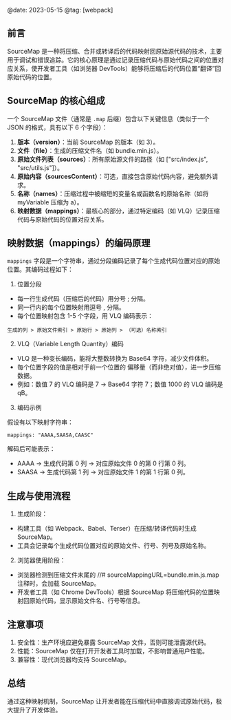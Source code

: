 @date: 2023-05-15
@tag: [webpack]

## 前言

SourceMap 是一种将压缩、合并或转译后的代码映射回原始源代码的技术，主要用于调试和错误追踪。它的核心原理是通过记录压缩代码与原始代码之间的位置对应关系，使开发者工具（如浏览器 DevTools）能够将压缩后的代码位置“翻译”回原始代码的位置。

## SourceMap 的核心组成

一个 SourceMap 文件（通常是 `.map` 后缀）包含以下关键信息（类似于一个 JSON 的格式，具有以下 6 个字段）：

1. **版本（version）**：当前 SourceMap 的版本（如 3）。
2. **文件（file）**：生成的压缩文件名（如 bundle.min.js）。
3. **原始文件列表（sources）**：所有原始源文件的路径（如 ["src/index.js", "src/utils.js"]）。
4. **原始内容（sourcesContent）**：可选，直接包含原始代码内容，避免额外请求。
5. **名称（names）**：压缩过程中被缩短的变量名或函数名的原始名称（如将 myVariable 压缩为 a）。
6. **映射数据（mappings）**：最核心的部分，通过特定编码（如 VLQ）记录压缩代码与原始代码的位置对应关系。

## 映射数据（mappings）的编码原理

`mappings` 字段是一个字符串，通过分段编码记录了每个生成代码位置对应的原始位置。其编码过程如下：

1. 位置分段

- 每一行生成代码（压缩后的代码）用分号 ; 分隔。
- 同一行内的每个位置映射用逗号 , 分隔。
- 每个位置映射包含 1-5 个字段，用 VLQ 编码表示：

```
生成的列 > 原始文件索引 > 原始行 > 原始列 > （可选）名称索引
```

2. VLQ（Variable Length Quantity）编码

- VLQ 是一种变长编码，能将大整数转换为 Base64 字符，减少文件体积。
- 每个位置字段的值是相对于前一个位置的 偏移量（而非绝对值），进一步压缩数据。
- 例如：数值 7 的 VLQ 编码是 7 → Base64 字符 7；数值 1000 的 VLQ 编码是 qB。

3. 编码示例

假设有以下映射字符串：

```
mappings: "AAAA,SAASA,CAASC"
```

解码后可能表示：

- AAAA → 生成代码第 0 列 → 对应原始文件 0 的第 0 行第 0 列。
- SAASA → 生成代码第 1 列 → 对应原始文件 1 的第 1 行第 0 列。

## 生成与使用流程

1. 生成阶段：

- 构建工具（如 Webpack、Babel、Terser）在压缩/转译代码时生成 SourceMap。
- 工具会记录每个生成代码位置对应的原始文件、行号、列号及原始名称。

2. 浏览器使用阶段：

- 浏览器检测到压缩文件末尾的 //# sourceMappingURL=bundle.min.js.map 注释时，会加载 SourceMap。
- 开发者工具（如 Chrome DevTools）根据 SourceMap 将压缩代码的位置映射回原始代码，显示原始文件名、行号等信息。

## 注意事项

1. 安全性：生产环境应避免暴露 SourceMap 文件，否则可能泄露源代码。
2. 性能：SourceMap 仅在打开开发者工具时加载，不影响普通用户性能。
3. 兼容性：现代浏览器均支持 SourceMap。

## 总结

通过这种映射机制，SourceMap 让开发者能在压缩代码中直接调试原始代码，极大提升了开发体验。
